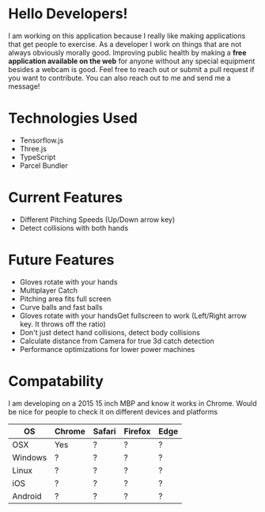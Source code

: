 # Hello Developers!

I am working on this application because I really like making applications that get people to exercise. As a developer I work on things that are not always obviously morally good. Improving public health by making a **free application available on the web** for anyone without any special equipment besides a webcam is good. Feel free to reach out or submit a pull request if you want to contribute. You can also reach out to me and send me a message!


# Technologies Used
* Tensorflow.js
* Three.js
* TypeScript
* Parcel Bundler

# Current Features
* Different Pitching Speeds (Up/Down arrow key)
* Detect collisions with both hands

# Future Features
* Gloves rotate with your hands
* Multiplayer Catch
* Pitching area fits full screen
* Curve balls and fast balls
* Gloves rotate with your handsGet fullscreen to work (Left/Right arrow key. It throws off the ratio)
* Don't just detect hand collisions, detect body collisions
* Calculate distance from Camera for true 3d catch detection
* Performance optimizations for lower power machines

# Compatability
I am developing on a 2015 15 inch MBP and know it works in Chrome. Would be nice for people to check it on different devices and platforms

| OS      | Chrome | Safari | Firefox | Edge |
|---------|--------|--------|---------|------|
| OSX     | Yes    | ?      | ?       | ?    |
| Windows | ?      | ?      | ?       | ?    |
| Linux   | ?      | ?      | ?       | ?    |
| iOS     | ?      | ?      | ?       | ?    |
| Android | ?      | ?      | ?       | ?    |
